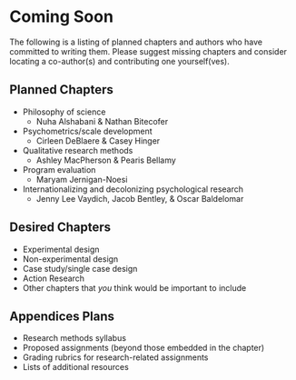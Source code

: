 # Coming Soon

The following is a listing of planned chapters and authors who have committed to writing them. Please suggest missing chapters and consider locating a co-author(s) and contributing one yourself(ves).

## Planned Chapters

* Philosophy of science
  - Nuha Alshabani & Nathan Bitecofer
* Psychometrics/scale development
  - Cirleen DeBlaere & Casey Hinger
* Qualitative research methods
  - Ashley MacPherson & Pearis Bellamy
* Program evaluation
  - Maryam Jernigan-Noesi
* Internationalizing and decolonizing psychological research
  - Jenny Lee Vaydich, Jacob Bentley, & Oscar Baldelomar


## Desired Chapters

* Experimental design
* Non-experimental design
* Case study/single case design
* Action Research
* Other chapters that *you* think would be important to include

## Appendices Plans

* Research methods syllabus
* Proposed assignments (beyond those embedded in the chapter)
* Grading rubrics for research-related assignments
* Lists of additional resources

